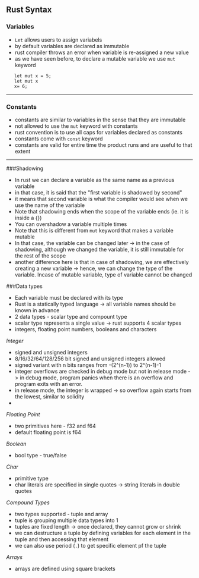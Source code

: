 ## Rust Syntax

### Variables

- `Let` allows users to assign variabels
- by default variables are declared as immutable
- rust compiler throws an error when variable is re-assigned a new value
- as we have seen before, to declare a mutable variable we use `mut` keyword

```
   let mut x = 5;
   let mut x
   x= 6;
``` 

---

### Constants
- constants are similar to variables in the sense that they are immutable
- not allowed to use the `mut` keyword with constants
- rust convention is to use all caps for variables declared as constants
- constants come with `const` keyword
- constants are valid for entire time the product runs and are useful to that extent

---

###Shadowing
- In rust we can declare a variable as the same name as a previous variable
- in that case, it is said that the "first variable is shadowed by second"
- it means that second variable is what the compiler would see when we use the name of the variable
- Note that shadowing ends when the scope of the variable ends (ie. it is inside a {})
- You can overshadow a variable multiple times
- Note that this is different from `mut` keyword that makes a variable mutable
- In that case, the variable can be changed later -> in the case of shadowing,
although we changed the variable, it is still immutable for the rest of the scope
- another difference here is that in case of shadowing, we are effectively creating a new variable -> hence, we can change the type of the variable. Incase of mutable variable, type of variable cannot be changed

###Data types
- Each variable must be declared with its type
- Rust is a statically typed language -> all variable names should be known in advance
- 2 data types - scalar type and compount type
- scalar type represents a single value -> rust supports 4 scalar types
- integers, floating point numbers, booleans and characters

_Integer_
- signed and unsigned integers
- 8/16/32/64/128/256 bit signed and unsigned integers allowed
- signed variant with n bits ranges from -(2^(n-1)) to 2^(n-1)-1
- integer overflows are checked in debug mode but not in release mode -> in debug mode, program panics when there is an overflow and program exits with an error. 
- in release mode, the integer is wrapped -> so overflow again starts from the lowest, similar to solidity
- 

_Floating Point_
- two primitives here - f32 and f64
- default floating point is f64

_Boolean_
- bool type - true/false

_Char_
- primitive type
- char literals are specified in single quotes -> string literals in double quotes


_Compound Types_
- two types supported - tuple and array
- tuple is grouping multiple data types into 1
- tuples are fixed length -> once declared, they cannot grow or shrink
- we can destructure a tuple by defining variables for each element in the tuple and then accessing that element
- we can also use period (`.`) to get specific element pf the tuple


_Arrays_

- arrays are defined using square brackets

